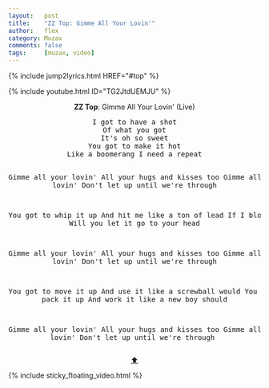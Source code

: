 ```yaml
---
layout:   post
title:    "ZZ Top: Gimme All Your Lovin'"
author:   flex
category: Muzax
comments: false
tags:     [muzax, video]
---
```


{% include jump2lyrics.html HREF="#top" %}

{% include youtube.html ID="TG2JtdUEMJU" %}

<!-- break -->

<a id="top"></a>
<div id="lyrics"><div class="lyricsheader" style=""><p><center><b>ZZ Top</b>: Gimme All Your Lovin' (Live)</center></p></div>

<center><pre>
I got to have a shot
Of what you got
It's oh so sweet
You got to make it hot
Like a boomerang I need a repeat

Gimme all your lovin'
All your hugs and kisses too
Gimme all your lovin'
Don't let up until we're through

You got to whip it up
And hit me like a ton of lead
If I blow my top
Will you let it go to your head

Gimme all your lovin'
All your hugs and kisses too
Gimme all your lovin'
Don't let up until we're through

You got to move it up
And use it like a screwball would
You got to pack it up
And work it like a new boy should

Gimme all your lovin'
All your hugs and kisses too
Gimme all your lovin'
Don't let up until we're through
</pre>
<a href="#top">⬆</a></center></div>

<div class="sticky_floating_video"></div>
{% include sticky_floating_video.html %}